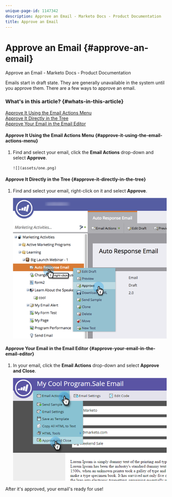 ```yaml
---
unique-page-id: 1147342
description: Approve an Email - Marketo Docs - Product Documentation
title: Approve an Email
---
```


# Approve an Email {#approve-an-email}

Approve an Email - Marketo Docs - Product Documentation

Emails start in draft state. They are generally unavailable in the system until you approve them. There are a few ways to approve an email.

### What's in this article? {#whats-in-this-article}

[Approve It Using the Email Actions Menu](#approve-it-using-the-email-actions-menu)  
[Approve It Directly in the Tree](#approve-it-directly-in-the-tree)  
[Approve Your Email in the Email Editor](#approve-your-email-in-the-email-editor)

#### Approve It Using the Email Actions Menu {#approve-it-using-the-email-actions-menu}

1. Find and select your email, click the **Email Actions** drop-down and select **Approve**.

   ` ![](assets/one.png)  
   `

#### Approve It Directly in the Tree {#approve-it-directly-in-the-tree}

1. Find and select your email, right-click on it and select **Approve**.

   ![](assets/approveemail.png)

#### Approve Your Email in the Email Editor {#approve-your-email-in-the-email-editor}

1. In your email, click the **Email Actions** drop-down and select **Approve and Close**.

   ![](assets/three.png)

After it's approved, your email's ready for use!
